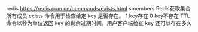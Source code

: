 redis https://redis.com.cn/commands/exists.html
smembers Redis获取集合所有成员
exists  命令用于检查给定 key 是否存在。 1 key存在 0 key不存在
TTL 命令以秒为单位返回 key 的剩余过期时间。用户客户端检查 key 还可以存在多久